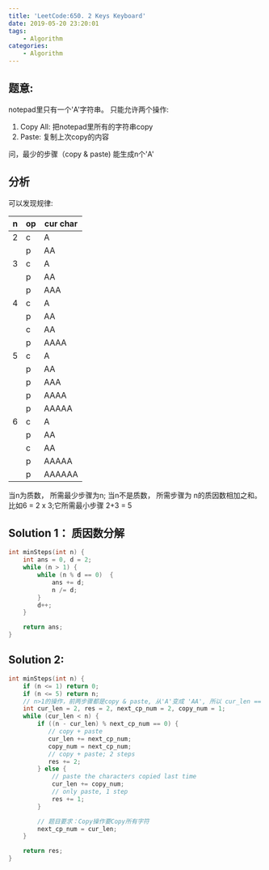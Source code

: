 ```yaml
---
title: 'LeetCode:650. 2 Keys Keyboard'
date: 2019-05-20 23:20:01
tags:
    - Algorithm 
categories: 
    - Algorithm 
---
```


## 题意: 
notepad里只有一个'A'字符串。 只能允许两个操作: 

1. Copy All: 把notepad里所有的字符串copy
2. Paste: 复制上次copy的内容

问，最少的步骤（copy & paste) 能生成n个'A'

## 分析

可以发现规律: 


| n | op | cur char |
| --- | --- | --- |
| 2 | c | A |
|  | p | AA |
| 3 | c | A |
|  | p | AA |
|  | p | AAA |
| 4 | c | A |
|  | p | AA |
|  | c | AA |
|  | p | AAAA |
| 5 | c | A |
|  | p | AA |
|  | p | AAA |
|  | p | AAAA |
|  | p | AAAAA |
| 6 | c | A |
|  | p | AA |
|  | c | AA |
|  | p | AAAAA |
|  | p | AAAAAA |

当n为质数， 所需最少步骤为n; 当n不是质数， 所需步骤为 n的质因数相加之和。比如6 = 2 x 3;它所需最小步骤 2+3 = 5

## Solution 1： 质因数分解
```c++
int minSteps(int n) {
    int ans = 0, d = 2;
    while (n > 1) {
        while (n % d == 0)  {
            ans += d;
            n /= d;
        }
        d++;
    }

    return ans;
}
```

## Solution 2: 

```c++
int minSteps(int n) {
    if (n <= 1) return 0;
    if (n <= 5) return n;
    // n>1的操作，前两步骤都是copy & paste, 从'A'变成 'AA', 所以 cur_len == 2, res == 2, 上次copy的字符数量 == 1, 如果下一次要copy & paste, 要一次copy'AA' 2个字符  
    int cur_len = 2, res = 2, next_cp_num = 2, copy_num = 1;
    while (cur_len < n) {
        if ((n - cur_len) % next_cp_num == 0) {
           // copy + paste
           cur_len += next_cp_num;
           copy_num = next_cp_num;
           // copy + paste; 2 steps
           res += 2;
        } else {
            // paste the characters copied last time 
            cur_len += copy_num;
            // only paste, 1 step
            res += 1;
        }

        // 题目要求：Copy操作要Copy所有字符
        next_cp_num = cur_len;
    }

    return res;
}
```
